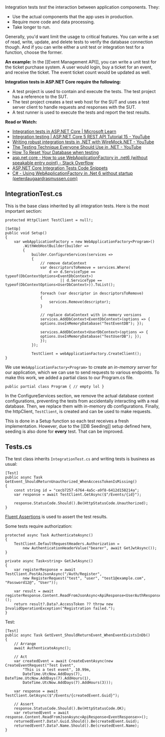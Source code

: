 Integration tests *test* the interaction between application components. They: 
- Use the actual components that the app uses in production.
- Require more code and data processing.
- Take longer to run.

Generally, you'd want limit the usage to critical features. You can write a set of read, write, update, and delete tests to verify the database connection though. And if you can write either a unit test or integration test for a function, choose the former.

**An example:**
In the [[Event Management API]], you can write a unit test for the ticket purchase system. A user would login, buy a ticket for an event, and receive the ticket. The event ticket count would be updated as well.

**Integration tests in ASP.NET Core require the following:**
- A test project is used to contain and execute the tests. The test project has a reference to the SUT.
- The test project creates a test web host for the SUT and uses a test server client to handle requests and responses with the SUT.
- A test runner is used to execute the tests and report the test results.


**Read or Watch:**
- [Integration tests in ASP.NET Core | Microsoft Learn](https://learn.microsoft.com/en-us/aspnet/core/test/integration-tests?view=aspnetcore-7.0)
- [Integration testing | ASP.NET Core 5 REST API Tutorial 15 - YouTube](https://www.youtube.com/watch?v=7roqteWLw4s)
- [Writing robust integration tests in .NET with WireMock.NET - YouTube](https://www.youtube.com/watch?v=YU3ohofu6UU&t=311s)
- [The Testing Technique Everyone Should Use in .NET - YouTube](https://www.youtube.com/watch?v=dasbRVz5MXo)
- [How To Reset Your Database when testing](https://www.youtube.com/watch?v=E4TeWBFzcCw&t=43s)
- [asp.net core - How to use WebApplicationFactory in .net6 (without speakable entry point) - Stack Overflow](https://stackoverflow.com/questions/69058176/how-to-use-webapplicationfactory-in-net6-without-speakable-entry-point)
- [ASP.NET Core Integration Tests Code Snippets](https://gist.github.com/Elfocrash/101ffc29947832545cdaebcb259c2f44)
- [C# - Using WebApplicationFactory in .Net 6 without startup (peterdaugaardrasmussen.com)](https://peterdaugaardrasmussen.com/2022/02/05/how-to-make-integration-tests-in-net-6-without-a-startup-cs-file/)

## IntegrationTest.cs
This is the base class inherited by all integration tests. Here is the most important section:

```
protected HttpClient TestClient = null!;  
  
[SetUp]  
public void Setup()  
{  
    var webApplicationFactory = new WebApplicationFactory<Program>()  
        .WithWebHostBuilder(builder =>  
        {  
            builder.ConfigureServices(services =>  
            {  
                // remove dataContext   
				var descriptorsToRemove = services.Where(  
                    d => d.ServiceType == typeof(DbContextOptions<EventDbContext>)  
                         || d.ServiceType == typeof(DbContextOptions<UserDbContext>)).ToList();  
  
                foreach (var descriptor in descriptorsToRemove)  
                {                    
	                services.Remove(descriptor);  
                }  
                
                // replace dataContext with in-memory versions  
			    services.AddDbContext<EventDbContext>(options => {
			    options.UseInMemoryDatabase("TestEventDB"); });  
            
	            services.AddDbContext<UserDbContext>(options => { 
	            options.UseInMemoryDatabase("TestUserDB"); });  
	            });        
		    });    
            
            TestClient = webApplicationFactory.CreateClient();  
}
```

We use `WebApplicationFactory<Program>` to create an *in-memory server* for our application, which we can use to send requests to various endpoints. To make this work, we added a partial class to our Program.cs file.

```
public partial class Program { // empty lol }
```

In the ConfigureServices section, we remove the actual database context configurations, preventing the tests from accidentally interacting with a real database. Then, we replace them with in-memory db configurations. 
Finally, the httpClient, `TestClient`, is created and can be used to make requests.

This is done in a Setup function so each test receives a fresh implementation. However, due to the [[DB Seeding]] setup defined here, seeding is also done for **every** test. That can be improved.
## Tests.cs
The test class inherits `IntegrationTest.cs` and writing tests is business as usual:

```
[Test]  
public async Task GetEvent_ShouldReturnUnauthorized_WhenAccessTokenIsMissing()  
{  
    const string id = "cecb7257-6764-4a5c-a9f8-6412d158214a";  
    var response = await TestClient.GetAsync($"/Events/{id}");  
  
    response.StatusCode.Should().Be(HttpStatusCode.Unauthorized);  
}
```

[Fluent Assertions](https://fluentassertions.com/) is used to assert the test results.

Some tests require authorization:
```
protected async Task AuthenticateAsync()  
{  
    TestClient.DefaultRequestHeaders.Authorization =  
        new AuthenticationHeaderValue("bearer", await GetJwtAsync());  
}  
  
private async Task<string> GetJwtAsync()  
{  
    var registerResponse = await TestClient.PostAsJsonAsync("/Auth/Register",  
        new RegisterRequest("test", "user", "test1@example.com", "Password12@", "User"));  
  
    var result = await registerResponse.Content.ReadFromJsonAsync<ApiResponse<UserAuthResponse>>();  
    return result?.Data?.AccessToken ?? throw new InvalidOperationException("Registration failed.");  
}
```


Test:
```
[Test]  
public async Task GetEvent_ShouldReturnEvent_WhenEventExistsInDb()  
{  
    // Arrange  
    await AuthenticateAsync();  
  
    // Act  
    var createdEvent = await CreateEventAsync(new CreateEventRequest("Test Event",  
        "This is a test event", 10.99m,  
        DateTime.UtcNow.AddDays(7), DateTime.UtcNow.AddDays(7).AddHours(1),  
        DateTime.UtcNow.AddDays(7).AddHours(3)));  
  
    var response = await TestClient.GetAsync($"/Events/{createdEvent.Guid}");  
  
    // Assert  
    response.StatusCode.Should().Be(HttpStatusCode.OK);  
    var returnedEvent = await response.Content.ReadFromJsonAsync<ApiResponse<EventResponse>>();  
    returnedEvent?.Data?.Guid.Should().Be(createdEvent.Guid);  
    returnedEvent?.Data?.Name.Should().Be(createdEvent.Name);  
}
```